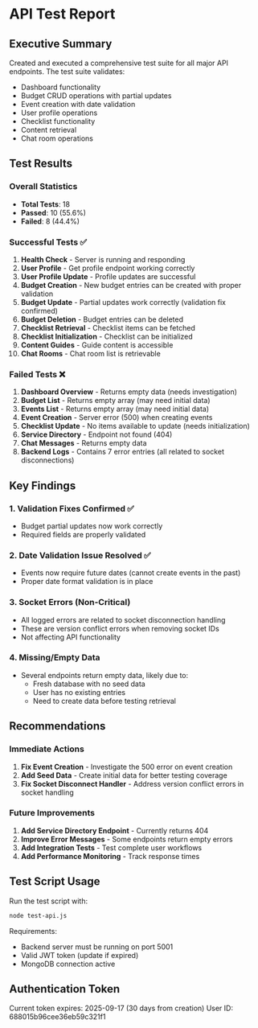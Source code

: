 # API Test Report

## Executive Summary
Created and executed a comprehensive test suite for all major API endpoints. The test suite validates:
- Dashboard functionality
- Budget CRUD operations with partial updates
- Event creation with date validation
- User profile operations
- Checklist functionality
- Content retrieval
- Chat room operations

## Test Results

### Overall Statistics
- **Total Tests**: 18
- **Passed**: 10 (55.6%)
- **Failed**: 8 (44.4%)

### Successful Tests ✅
1. **Health Check** - Server is running and responding
2. **User Profile** - Get profile endpoint working correctly
3. **User Profile Update** - Profile updates are successful
4. **Budget Creation** - New budget entries can be created with proper validation
5. **Budget Update** - Partial updates work correctly (validation fix confirmed)
6. **Budget Deletion** - Budget entries can be deleted
7. **Checklist Retrieval** - Checklist items can be fetched
8. **Checklist Initialization** - Checklist can be initialized
9. **Content Guides** - Guide content is accessible
10. **Chat Rooms** - Chat room list is retrievable

### Failed Tests ❌
1. **Dashboard Overview** - Returns empty data (needs investigation)
2. **Budget List** - Returns empty array (may need initial data)
3. **Events List** - Returns empty array (may need initial data)
4. **Event Creation** - Server error (500) when creating events
5. **Checklist Update** - No items available to update (needs initialization)
6. **Service Directory** - Endpoint not found (404)
7. **Chat Messages** - Returns empty data
8. **Backend Logs** - Contains 7 error entries (all related to socket disconnections)

## Key Findings

### 1. Validation Fixes Confirmed ✅
- Budget partial updates now work correctly
- Required fields are properly validated

### 2. Date Validation Issue Resolved ✅
- Events now require future dates (cannot create events in the past)
- Proper date format validation is in place

### 3. Socket Errors (Non-Critical)
- All logged errors are related to socket disconnection handling
- These are version conflict errors when removing socket IDs
- Not affecting API functionality

### 4. Missing/Empty Data
- Several endpoints return empty data, likely due to:
  - Fresh database with no seed data
  - User has no existing entries
  - Need to create data before testing retrieval

## Recommendations

### Immediate Actions
1. **Fix Event Creation** - Investigate the 500 error on event creation
2. **Add Seed Data** - Create initial data for better testing coverage
3. **Fix Socket Disconnect Handler** - Address version conflict errors in socket handling

### Future Improvements
1. **Add Service Directory Endpoint** - Currently returns 404
2. **Improve Error Messages** - Some endpoints return empty errors
3. **Add Integration Tests** - Test complete user workflows
4. **Add Performance Monitoring** - Track response times

## Test Script Usage

Run the test script with:
```bash
node test-api.js
```

Requirements:
- Backend server must be running on port 5001
- Valid JWT token (update if expired)
- MongoDB connection active

## Authentication Token
Current token expires: 2025-09-17 (30 days from creation)
User ID: 688015b96cee36eb59c321f1